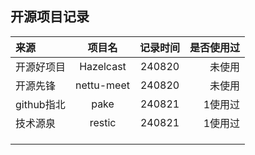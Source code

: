 
## 开源项目记录

|来源|项目名|记录时间|是否使用过|
| :--------- | :--: |:--: | -----------: |
|开源好项目|Hazelcast|240820|未使用|
|开源先锋|nettu-meet|240820|未使用|
|github指北|pake|240821|1使用过|
|技术源泉|restic|240821|1使用过|
|||||
|||||
|||||

